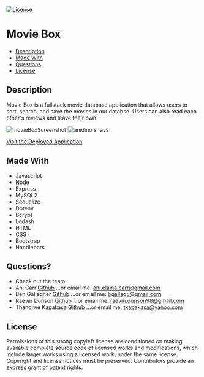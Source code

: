 [![License](https://img.shields.io/badge/License-GPLv3-blue.svg)](https://www.gnu.org/licenses/gpl-3.0.html)

# Movie Box


  * [Description](#description)
  * [Made With](#made-with)
  * [Questions](#questions)
  * [License](#license)


  ## Description  
Movie Box is a fullstack movie database application that allows users to sort, search, and save the movies in our databse. Users can also read each other's reviews and leave their own.   

![movieBoxScreenshot](https://user-images.githubusercontent.com/84213096/132894478-1c7bff23-5f55-4efb-8e85-3e7602292eb7.jpg)
![anidino's favs](https://user-images.githubusercontent.com/84213096/132894692-f5302803-d351-40d6-9aa5-48f4dcc60b2e.jpg)



  [Visit the Deployed Application](https://fierce-plateau-48530.herokuapp.com/movies/login)     
  
  
  ## Made With
  * Javascript 
  * Node
  * Express
  * MySQL2
  * Sequelize
  * Dotenv
  * Bcrypt
  * Lodash
  * HTML
  * CSS
  * Bootstrap
  * Handlebars

  

  ## Questions?
  * Check out the team:  
  * Ani Carr [Github](https://github.com/anidino)
  ...or email me: ani.elaina.carr@gmail.com 
  * Ben Gallagher [Github](https://github.com/Bgallag5)
  ...or email me: bgallag5@gmail.com  
  * Raevin Dunson [Github](https://github.com/raevindunson)
  ...or email me: raevin.dunson98@gmail.com
  * Thandiwe Kapakasa [Github](https://github.com/thandiek)
  ...or email me: tkapakasa@yahoo.com 


## License  
Permissions of this strong copyleft license are conditioned on making available complete source code of licensed works and modifications, which include larger works using a licensed work, under the same license. Copyright and license notices must be preserved. Contributors provide an express grant of patent rights.


